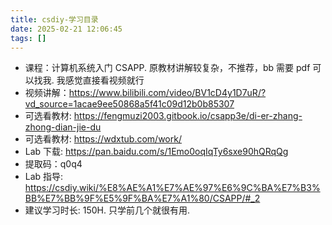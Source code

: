 ```yaml
---
title: csdiy-学习目录
date: 2025-02-21 12:06:45
tags: []
---
```

- 课程：计算机系统入门 CSAPP. 原教材讲解较复杂，不推荐，bb 需要 pdf 可以找我. 我感觉直接看视频就行
- 视频讲解：https://www.bilibili.com/video/BV1cD4y1D7uR/?vd_source=1acae9ee50868a5f41c09d12b0b85307
- 可选看教材: https://fengmuzi2003.gitbook.io/csapp3e/di-er-zhang-zhong-dian-jie-du
- 可选看教材: https://wdxtub.com/work/
- Lab 下载: https://pan.baidu.com/s/1Emo0oqIqTy6sxe90hQRqQg
- 提取码：q0q4
- Lab 指导: https://csdiy.wiki/%E8%AE%A1%E7%AE%97%E6%9C%BA%E7%B3%BB%E7%BB%9F%E5%9F%BA%E7%A1%80/CSAPP/#_2
- 建议学习时长: 150H. 只学前几个就很有用.

